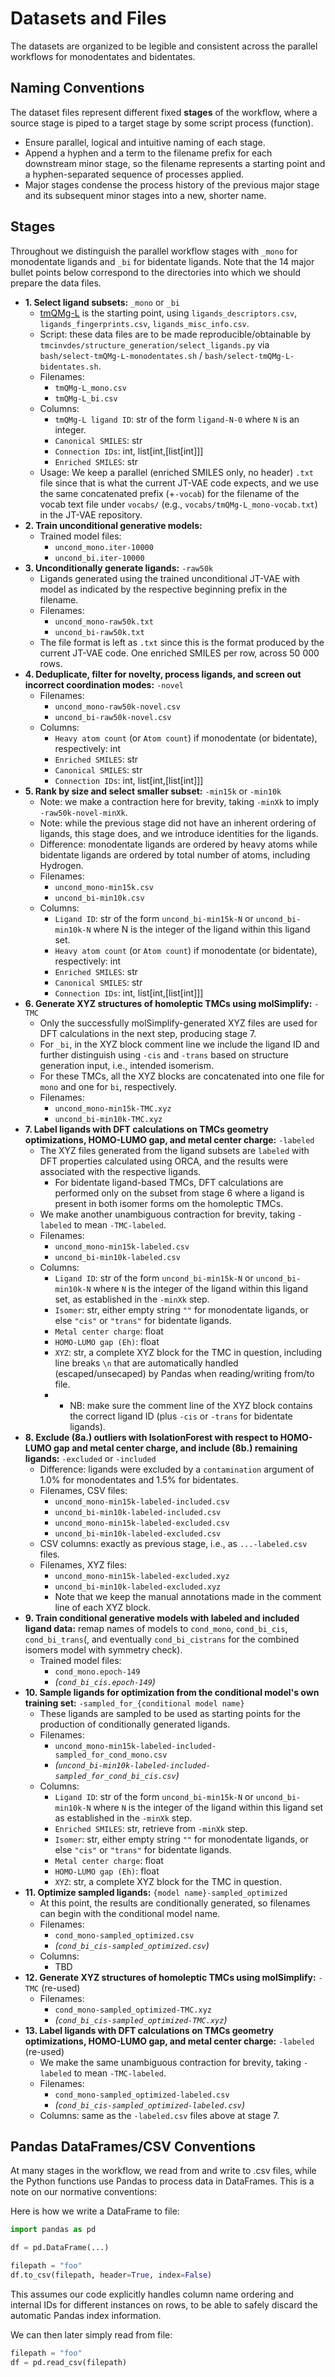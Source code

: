 # Datasets and Files

The datasets are organized to be legible and consistent across the parallel workflows for monodentates and bidentates.

## Naming Conventions

The dataset files represent different fixed **stages** of the workflow, where a source stage is piped to a target stage by some script process (function).

- Ensure parallel, logical and intuitive naming of each stage.
- Append a hyphen and a term to the filename prefix for each downstream minor stage, so the filename represents a starting point and a hyphen-separated sequence of processes applied.
- Major stages condense the process history of the previous major stage and its subsequent minor stages into a new, shorter name.

## Stages

Throughout we distinguish the parallel workflow stages with `_mono` for monodentate ligands and `_bi` for bidentate ligands.
Note that the 14 major bullet points below correspond to the directories into which we should prepare the data files.

- **1. Select ligand subsets:** `_mono` or `_bi`
  - [tmQMg-L](https://github.com/hkneiding/tmQMg-L) is the starting point, using `ligands_descriptors.csv`,  `ligands_fingerprints.csv`, `ligands_misc_info.csv`.
  - Script: these data files are to be made reproducible/obtainable by `tmcinvdes/structure_generation/select_ligands.py` via `bash/select-tmQMg-L-monodentates.sh` / `bash/select-tmQMg-L-bidentates.sh`.
  - Filenames:
    - `tmQMg-L_mono.csv`
    - `tmQMg-L_bi.csv`
  - Columns:
    - `tmQMg-L ligand ID`: str of the form `ligand-N-0` where `N` is an integer.
    - `Canonical SMILES`: str
    - `Connection IDs`: int, list\[int,\[list\[int\]\]\]
    - `Enriched SMILES`: str
  - Usage: We keep a parallel (enriched SMILES only, no header) `.txt` file since that is what the current JT-VAE code expects, and we use the same concatenated prefix (+`-vocab`) for the filename of the vocab text file under `vocabs/` (e.g., `vocabs/tmQMg-L_mono-vocab.txt`) in the JT-VAE repository.
- **2. Train unconditional generative models:**
  - Trained model files:
    - `uncond_mono.iter-10000`
    - `uncond_bi.iter-10000`
- **3. Unconditionally generate ligands:** `-raw50k`
  - Ligands generated using the trained unconditional JT-VAE with model as indicated by the respective beginning prefix in the filename.
  - Filenames:
    - `uncond_mono-raw50k.txt`
    - `uncond_bi-raw50k.txt`
  - The file format is left as `.txt` since this is the format produced by the current JT-VAE code. One enriched SMILES per row, across 50 000 rows.
- **4. Deduplicate, filter for novelty, process ligands, and screen out incorrect coordination modes:** `-novel`
  - Filenames:
    - `uncond_mono-raw50k-novel.csv`
    - `uncond_bi-raw50k-novel.csv`
  - Columns:
    - `Heavy atom count` (or `Atom count`) if monodentate (or bidentate), respectively: int
    - `Enriched SMILES`: str
    - `Canonical SMILES`: str
    - `Connection IDs`: int, list\[int,\[list\[int\]\]\]
- **5. Rank by size and select smaller subset:** `-min15k` or `-min10k`
  - Note: we make a contraction here for brevity, taking `-minXk` to imply `-raw50k-novel-minXk`.
  - Note: while the previous stage did not have an inherent ordering of ligands, this stage does, and we introduce identities for the ligands.
  - Difference: monodentate ligands are ordered by heavy atoms while bidentate ligands are ordered by total number of atoms, including Hydrogen.
  - Filenames:
    - `uncond_mono-min15k.csv`
    - `uncond_bi-min10k.csv`
  - Columns:
    - `Ligand ID`: str of the form `uncond_bi-min15k-N` or `uncond_bi-min10k-N` where N is the integer of the ligand within this ligand set.
    - `Heavy atom count` (or `Atom count`) if monodentate (or bidentate), respectively: int
    - `Enriched SMILES`: str
    - `Canonical SMILES`: str
    - `Connection IDs`: int, list\[int,\[list\[int\]\]\]
- **6. Generate XYZ structures of homoleptic TMCs using molSimplify:** `-TMC`
  - Only the successfully molSimplify-generated XYZ files are used for DFT calculations in the next step, producing stage 7.
  - For `_bi`, in the XYZ block comment line we include the ligand ID and further distinguish using `-cis` and `-trans` based on structure generation input, i.e., intended isomerism.
  - For these TMCs, all the XYZ blocks are concatenated into one file for `mono` and one for `bi`, respectively.
  - Filenames:
    - `uncond_mono-min15k-TMC.xyz`
    - `uncond_bi-min10k-TMC.xyz`
- **7. Label ligands with DFT calculations on TMCs geometry optimizations, HOMO-LUMO gap, and metal center charge:** `-labeled`
  - The XYZ files generated from the ligand subsets are `labeled` with DFT properties calculated using ORCA, and the results were associated with the respective ligands.
    - For bidentate ligand-based TMCs, DFT calculations are performed only on the subset from stage 6 where a ligand is present in both isomer forms om the homoleptic TMCs.
  - We make another unambiguous contraction for brevity, taking `-labeled` to mean `-TMC-labeled`.
  - Filenames:
    - `uncond_mono-min15k-labeled.csv`
    - `uncond_bi-min10k-labeled.csv`
  - Columns:
    - `Ligand ID`: str of the form `uncond_bi-min15k-N` or `uncond_bi-min10k-N` where `N` is the integer of the ligand within this ligand set, as established in the `-minXk` step.
    - `Isomer`: str, either empty string `""` for monodentate ligands, or else `"cis"` or `"trans"` for bidentate ligands.
    - `Metal center charge`: float
    - `HOMO-LUMO gap (Eh)`: float
    - `XYZ`: str, a complete XYZ block for the TMC in question, including line breaks `\n` that are automatically handled (escaped/unsecaped) by Pandas when reading/writing from/to file.
    - - NB: make sure the comment line of the XYZ block contains the correct ligand ID (plus `-cis` or `-trans` for bidentate ligands).
- **8. Exclude (8a.) outliers with IsolationForest with respect to HOMO-LUMO gap and metal center charge, and include (8b.) remaining ligands:** `-excluded` or `-included`
  - Difference: ligands were excluded by a `contamination` argument of 1.0% for monodentates and 1.5% for bidentates.
  - Filenames, CSV files:
    - `uncond_mono-min15k-labeled-included.csv`
    - `uncond_bi-min10k-labeled-included.csv`
    - `uncond_mono-min15k-labeled-excluded.csv`
    - `uncond_bi-min10k-labeled-excluded.csv`
  - CSV columns: exactly as previous stage, i.e., as `...-labeled.csv` files.
  - Filenames, XYZ files:
    - `uncond_mono-min15k-labeled-excluded.xyz`
    - `uncond_bi-min10k-labeled-excluded.xyz`
    - Note that we keep the manual annotations made in the comment line of each XYZ block.
- **9. Train conditional generative models with labeled and included ligand data:** remap names of models to `cond_mono`, `cond_bi_cis`, `cond_bi_trans`(, and eventually `cond_bi_cistrans` for the combined isomers model with symmetry check).
  - Trained model files:
    - `cond_mono.epoch-149`
    - *(`cond_bi_cis.epoch-149`)*
- **10. Sample ligands for optimization from the conditional model's own training set:** `-sampled_for_{conditional model name}`
  - These ligands are sampled to be used as starting points for the production of conditionally generated ligands.
  - Filenames:
    - `uncond_mono-min15k-labeled-included-sampled_for_cond_mono.csv`
    - *(`uncond_bi-min10k-labeled-included-sampled_for_cond_bi_cis.csv`)*
  - Columns:
    - `Ligand ID`: str of the form `uncond_bi-min15k-N` or `uncond_bi-min10k-N` where `N` is the integer of the ligand within this ligand set as established in the `-minXk` step.
    - `Enriched SMILES`: str, retrieve from `-minXk` step.
    - `Isomer`: str, either empty string `""` for monodentate ligands, or else `"cis"` or `"trans"` for bidentate ligands.
    - `Metal center charge`: float
    - `HOMO-LUMO gap (Eh)`: float
    - `XYZ`: str, a complete XYZ block for the TMC in question.
- **11. Optimize sampled ligands:** `{model name}-sampled_optimized`
  - At this point, the results are conditionally generated, so filenames can begin with the conditional model name.
  - Filenames:
    - `cond_mono-sampled_optimized.csv`
    - *(`cond_bi_cis-sampled_optimized.csv`)*
  - Columns:
    - TBD
- **12. Generate XYZ structures of homoleptic TMCs using molSimplify:** `-TMC` (re-used)
  - Filenames:
    - `cond_mono-sampled_optimized-TMC.xyz`
    - *(`cond_bi_cis-sampled_optimized-TMC.xyz`)*
- **13. Label ligands with DFT calculations on TMCs geometry optimizations, HOMO-LUMO gap, and metal center charge:** `-labeled` (re-used)
  - We make the same unambiguous contraction for brevity, taking `-labeled` to mean `-TMC-labeled`.
  - Filenames:
    - `cond_mono-sampled_optimized-labeled.csv`
    - *(`cond_bi_cis-sampled_optimized-labeled.csv`)*
  - Columns: same as the `-labeled.csv` files above at stage 7.

## Pandas DataFrames/CSV Conventions

At many stages in the workflow, we read from and write to .csv files, while the Python functions use Pandas to process data in DataFrames. This is a note on our normative conventions:

Here is how we write a DataFrame to file:

```Python
import pandas as pd

df = pd.DataFrame(...)

filepath = "foo"
df.to_csv(filepath, header=True, index=False)
```

This assumes our code explicitly handles column name ordering and internal IDs for different instances on rows, to be able to safely discard the automatic Pandas index information.

We can then later simply read from file:

```Python
filepath = "foo"
df = pd.read_csv(filepath)
```
